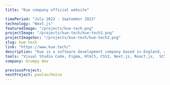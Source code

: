 ```yaml
---
title: "Kue company official website"

timePeriod: "July 2023 - September 2023"
technology: "Next.js"
featuredImage: "/projects/kue-tech.png"
projectImage: "/projects/kue-tech/kue-tech1.png"
projectImageSec: "/projects/kue-tech/kue-tech2.png"
slug: kue-tech
link: "https://www.kue.tech/"
description: "Kue is a software development company based in England, and I was responsible for transforming their Figma designs into a fully functional, responsive website using Next.js. The project involved converting the design into clean, maintainable code while ensuring optimal performance and SEO best practices. I also integrated dynamic features, enhancing the user experience and ensuring the site aligned perfectly with the original design vision."
tools: "Visual Studio Code, Figma, Html5, CSS3, Next.js, React.js,  SCSS, Bootstrap"
company: Grumpy dev

previousProject:
nextProject: paulaschoice
---
```


